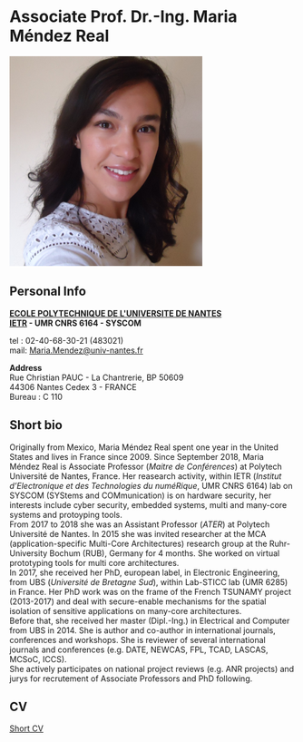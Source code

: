Associate Prof. Dr.-Ing. Maria Méndez Real
============

<img src="/my_picture.JPG" width="340" height="370" />    

Personal Info
-----

**[ECOLE POLYTECHNIQUE DE L'UNIVERSITE DE NANTES](https://www.univ-nantes.fr/)**<br/>
**[IETR](https://www.ietr.fr/?lang=en) - UMR CNRS 6164 - SYSCOM**

tel : 02-40-68-30-21 (483021)<br/>
mail: Maria.Mendez@univ-nantes.fr

**Address**<br/>
Rue Christian PAUC - La Chantrerie, BP 50609<br/>
44306 Nantes Cedex 3 - FRANCE<br/>
Bureau : C 110

Short bio
-------
Originally from Mexico, Maria Méndez Real spent one year in the United States and lives in France since 2009.
Since September 2018, Maria Méndez Real is Associate Professor (*Maitre de Conférences*) at Polytech Université de Nantes, France. Her reasearch activity, within IETR (*Institut d’Electronique et des Technologies du numéRique*, UMR CNRS 6164) lab on SYSCOM (SYStems and COMmunication) is on hardware security, her interests include cyber security, embedded systems, multi and many-core systems and protoyping tools.<br/>
From 2017 to 2018 she was an Assistant Professor (*ATER*) at Polytech Université de Nantes.
In 2015 she was invited researcher at the MCA (application-specific Multi-Core Architectures) research group at the Ruhr-University Bochum (RUB), Germany for 4 months. She worked on virtual prototyping tools for multi core architectures.<br/>
In 2017, she received her PhD, european label, in Electronic Engineering, from UBS (*Université de Bretagne Sud*), within Lab-STICC lab (UMR 6285) in France. Her PhD work was on the frame of the French TSUNAMY project (2013-2017) and deal with secure-enable mechanisms for the spatial isolation of sensitive applications on many-core architectures.<br/>
Before that, she received her master (Dipl.-Ing.) in Electrical and Computer from UBS in 2014. 
She is author and co-author in international journals, conferences and workshops. She is reviewer of several international journals and conferences (e.g. DATE, NEWCAS, FPL, TCAD, LASCAS, MCSoC, ICCS).<br/>
She actively participates on national project reviews (e.g. ANR projects) and jurys for recrutement of Associate Professors and PhD following.


CV
-------

[Short CV](/cv_2020_2pages.pdf)

